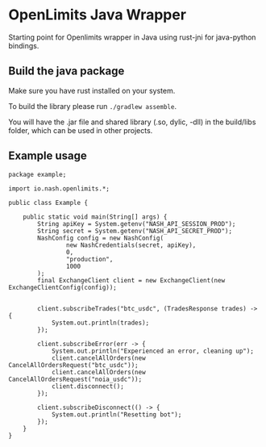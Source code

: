# OpenLimits Java Wrapper

Starting point for Openlimits wrapper in Java using rust-jni for java-python bindings.

## Build the java package

Make sure you have rust installed on your system.

To build the library please run `./gradlew assemble`.

You will have the .jar file and shared library (.so, dylic, -dll) in the build/libs folder, which can be used in other projects.

## Example usage

```
package example;

import io.nash.openlimits.*;

public class Example {

    public static void main(String[] args) {
        String apiKey = System.getenv("NASH_API_SESSION_PROD");
        String secret = System.getenv("NASH_API_SECRET_PROD");
        NashConfig config = new NashConfig(
                new NashCredentials(secret, apiKey),
                0,
                "production",
                1000
        );
        final ExchangeClient client = new ExchangeClient(new ExchangeClientConfig(config));


        client.subscribeTrades("btc_usdc", (TradesResponse trades) -> {
            System.out.println(trades);
        });

        client.subscribeError(err -> {
            System.out.println("Experienced an error, cleaning up");
            client.cancelAllOrders(new CancelAllOrdersRequest("btc_usdc"));
            client.cancelAllOrders(new CancelAllOrdersRequest("noia_usdc"));
            client.disconnect();
        });

        client.subscribeDisconnect(() -> {
            System.out.println("Resetting bot");
        });
    }
}
```
